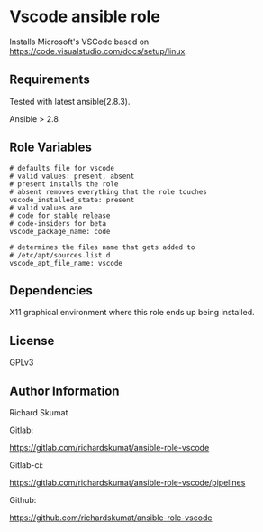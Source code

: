Vscode ansible role
=========

Installs Microsoft's VSCode based on
https://code.visualstudio.com/docs/setup/linux.

Requirements
------------

Tested with latest ansible(2.8.3).

Ansible > 2.8

Role Variables
--------------

```
# defaults file for vscode
# valid values: present, absent
# present installs the role
# absent removes everything that the role touches
vscode_installed_state: present
# valid values are
# code for stable release
# code-insiders for beta
vscode_package_name: code

# determines the files name that gets added to
# /etc/apt/sources.list.d
vscode_apt_file_name: vscode
```

Dependencies
------------

X11 graphical environment where this role ends up being installed.

License
-------

GPLv3

Author Information
------------------

Richard Skumat

Gitlab:

https://gitlab.com/richardskumat/ansible-role-vscode

Gitlab-ci:

https://gitlab.com/richardskumat/ansible-role-vscode/pipelines

Github:

https://github.com/richardskumat/ansible-role-vscode
